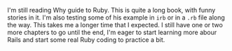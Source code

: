 I'm still reading Why guide to Ruby. This is quite a long book, with funny
stories in it. I'm also testing some of his example in `irb` or in a `.rb` file
along the way. This takes me a longer time that I expected. I still have one or
two more chapters to go until the end, I'm eager to start learning more abour
Rails and start some real Ruby coding to practice a bit.
